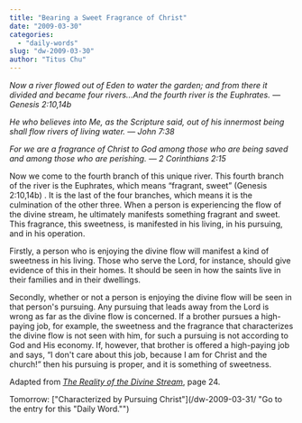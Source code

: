 ```yaml
---
title: "Bearing a Sweet Fragrance of Christ"
date: "2009-03-30"
categories: 
  - "daily-words"
slug: "dw-2009-03-30"
author: "Titus Chu"
---
```


_Now a river flowed out of Eden to water the garden; and from there it divided and became four rivers...And the fourth river is the Euphrates. — Genesis 2:10,14b_

_He who believes into Me, as the Scripture said, out of his innermost being shall flow rivers of living water. — John 7:38_

_For we are a fragrance of Christ to God among those who are being saved and among those who are perishing. — 2 Corinthians 2:15_

Now we come to the fourth branch of this unique river. This fourth branch of the river is the Euphrates, which means “fragrant, sweet” (Genesis 2:10,14b) . It is the last of the four branches, which means it is the culmination of the other three. When a person is experiencing the flow of the divine stream, he ultimately manifests something fragrant and sweet. This fragrance, this sweetness, is manifested in his living, in his pursuing, and in his operation.

Firstly, a person who is enjoying the divine flow will manifest a kind of sweetness in his living. Those who serve the Lord, for instance, should give evidence of this in their homes. It should be seen in how the saints live in their families and in their dwellings.

Secondly, whether or not a person is enjoying the divine flow will be seen in that person's pursuing. Any pursuing that leads away from the Lord is wrong as far as the divine flow is concerned. If a brother pursues a high-paying job, for example, the sweetness and the fragrance that characterizes the divine flow is not seen with him, for such a pursuing is not according to God and His economy. If, however, that brother is offered a high-paying job and says, “I don't care about this job, because I am for Christ and the church!” then his pursuing is proper, and it is something of sweetness.

Adapted from _[The Reality of the Divine Stream](/book-reality-of-the-divine-stream/ "Go to the entry for this book")_, page 24.

Tomorrow: ["Characterized by Pursuing Christ"](/dw-2009-03-31/ "Go to the entry for this "Daily Word."")
